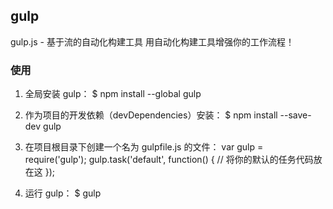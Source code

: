 
## gulp
gulp.js - 基于流的自动化构建工具
用自动化构建工具增强你的工作流程！

### 使用
1. 全局安装 gulp：
$ npm install --global gulp

2. 作为项目的开发依赖（devDependencies）安装：
$ npm install --save-dev gulp

3. 在项目根目录下创建一个名为 gulpfile.js 的文件：
var gulp = require('gulp');
gulp.task('default', function() {
  // 将你的默认的任务代码放在这
});

4. 运行 gulp：
$ gulp